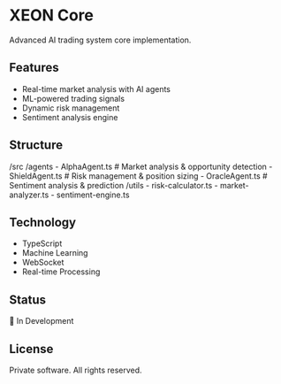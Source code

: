 # XEON Core
Advanced AI trading system core implementation.

## Features
- Real-time market analysis with AI agents
- ML-powered trading signals
- Dynamic risk management
- Sentiment analysis engine

## Structure
/src
  /agents
    - AlphaAgent.ts      # Market analysis & opportunity detection
    - ShieldAgent.ts     # Risk management & position sizing
    - OracleAgent.ts     # Sentiment analysis & prediction
  /utils
    - risk-calculator.ts
    - market-analyzer.ts
    - sentiment-engine.ts

## Technology
- TypeScript
- Machine Learning
- WebSocket
- Real-time Processing

## Status
🚧 In Development

## License
Private software. All rights reserved.

